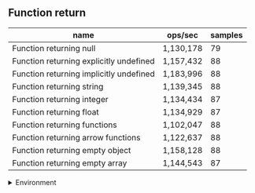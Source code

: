 ## Function return

|name|ops/sec|samples|
|-|-|-|
|Function returning null|1,130,178|79|
|Function returning explicitly undefined|1,157,432|88|
|Function returning implicitly undefined|1,183,996|88|
|Function returning string|1,139,345|88|
|Function returning integer|1,134,434|87|
|Function returning float|1,134,929|87|
|Function returning functions|1,102,047|88|
|Function returning arrow functions|1,122,637|88|
|Function returning empty object|1,158,128|88|
|Function returning empty array|1,144,543|87|


<details>
<summary>Environment</summary>

* __Machine:__ linux x64 | 2 vCPUs | 6.8GB Mem
* __Run:__ Tue Oct 24 2023 16:25:04 GMT+0000 (Coordinated Universal Time)
</details>

<!--
{"environment":{"platform":"linux","arch":"x64","cpus":2,"totalMemory":6.7597503662109375},"benchmarks":[{"name":"Function returning null","opsSec":1130178.4155062486,"samples":5},{"name":"Function returning explicitly undefined","opsSec":1157431.6495431387,"samples":6},{"name":"Function returning implicitly undefined","opsSec":1183996.019032365,"samples":5},{"name":"Function returning string","opsSec":1139345.4076265064,"samples":5},{"name":"Function returning integer","opsSec":1134434.2790416672,"samples":4},{"name":"Function returning float","opsSec":1134929.4468133354,"samples":4},{"name":"Function returning functions","opsSec":1102046.7436780832,"samples":7},{"name":"Function returning arrow functions","opsSec":1122637.3944588448,"samples":4},{"name":"Function returning empty object","opsSec":1158128.1099165124,"samples":6},{"name":"Function returning empty array","opsSec":1144543.2761451434,"samples":7}]}-->
